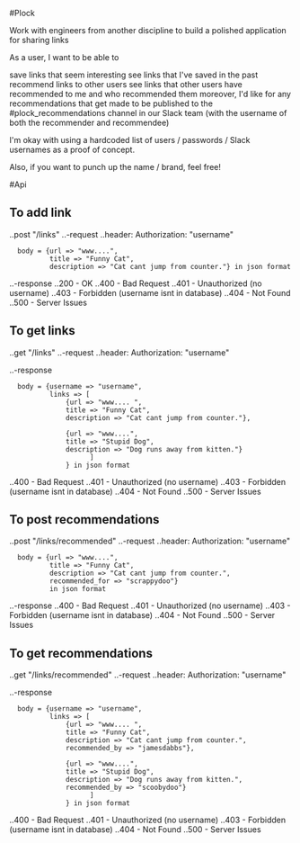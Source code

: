 #Plock

Work with engineers from another discipline to build a polished application for sharing links

As a user, I want to be able to

save links that seem interesting
see links that I've saved in the past
recommend links to other users
see links that other users have recommended to me and who recommended them
moreover, I'd like for any recommendations that get made to be published to the #plock_recommendations channel in our Slack team (with the username of both the recommender and recommendee)

I'm okay with using a hardcoded list of users / passwords / Slack usernames as a proof of concept.

Also, if you want to punch up the name / brand, feel free!

#Api

## To add link
..post "/links"
..-request
..header: Authorization: "username"
```
  body = {url => "www....",
          title => "Funny Cat",
          description => "Cat cant jump from counter."} in json format
```
..-response
..200 - OK
..400 - Bad Request
..401 - Unauthorized (no username)
..403 - Forbidden (username isnt in database)
..404 - Not Found
..500 - Server Issues

## To get links
..get "/links"
..-request
..header: Authorization: "username"

..-response
```
  body = {username => "username",
          links => [
              {url => "www.... ",
              title => "Funny Cat",
              description => "Cat cant jump from counter."},

              {url => "www....",
              title => "Stupid Dog",
              description => "Dog runs away from kitten."}
                    ]
              } in json format
```
..400 - Bad Request
..401 - Unauthorized (no username)
..403 - Forbidden (username isnt in database)
..404 - Not Found
..500 - Server Issues

## To post recommendations
..post "/links/recommended"
..-request
..header: Authorization: "username"
```
  body = {url => "www....",
          title => "Funny Cat",
          description => "Cat cant jump from counter.",
          recommended_for => "scrappydoo"}
          in json format
```
..-response
..400 - Bad Request
..401 - Unauthorized (no username)
..403 - Forbidden (username isnt in database)
..404 - Not Found
..500 - Server Issues

## To get recommendations
..get "/links/recommended"
..-request
..header: Authorization: "username"

..-response
```
  body = {username => "username",
          links => [
              {url => "www.... ",
              title => "Funny Cat",
              description => "Cat cant jump from counter.",
              recommended_by => "jamesdabbs"},

              {url => "www....",
              title => "Stupid Dog",
              description => "Dog runs away from kitten.",
              recommended_by => "scoobydoo"}
                    ]
              } in json format
```
..400 - Bad Request
..401 - Unauthorized (no username)
..403 - Forbidden (username isnt in database)
..404 - Not Found
..500 - Server Issues
